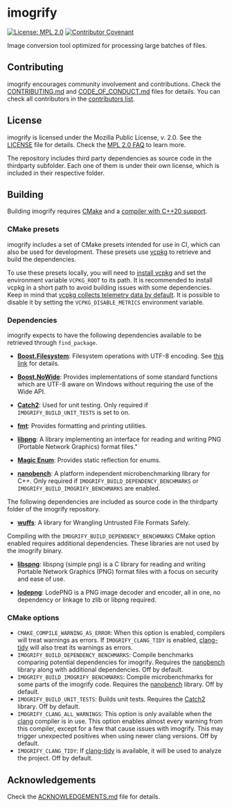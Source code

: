 # imogrify

[![License: MPL 2.0](https://img.shields.io/badge/License-MPL%202.0-brightgreen.svg)](https://opensource.org/licenses/MPL-2.0) [![Contributor Covenant](https://img.shields.io/badge/Contributor%20Covenant-2.1-4baaaa.svg)](CODE_OF_CONDUCT.md)

Image conversion tool optimized for processing large batches of files.

## Contributing

imogrify encourages community involvement and contributions. Check the [CONTRIBUTING.md](CONTRIBUTING.md) and [CODE_OF_CONDUCT.md](CODE_OF_CONDUCT.md) files for details. You can check all contributors in the [contributors list](https://github.com/joseasoler/imogrify/graphs/contributors).

## License

imogrify is licensed under the Mozilla Public License, v. 2.0. See the [LICENSE](LICENSE) file for details. Check the [MPL 2.0 FAQ](https://www.mozilla.org/en-US/MPL/2.0/FAQ) to learn more.

The repository includes third party dependencies as source code in the thirdparty subfolder. Each one of them is under their own license, which is included in their respective folder. 

## Building

Building imogrify requires [CMake](https://cmake.org) and a [compiler with C++20 support](https://en.cppreference.com/w/cpp/compiler_support#cpp20).

### CMake presets

imogrify includes a set of CMake presets intended for use in CI, which can also be used for development. These presets use [vcpkg](https://github.com/microsoft/vcpkg) to retrieve and build the dependencies.

To use these presets locally, you will need to [install vcpkg](https://learn.microsoft.com/en-us/vcpkg/get_started/get-started) and set the environment variable `VCPKG_ROOT` to its path. It is recommended to install vcpkg in a short path to avoid building issues with some dependencies. Keep in mind that [vcpkg collects telemetry data by default](https://learn.microsoft.com/en-us/vcpkg/about/privacy). It is possible to disable it by setting the `VCPKG_DISABLE_METRICS` environment variable.

### Dependencies

imogrify expects to have the following dependencies available to be retrieved through `find_package`.

* **[Boost.Filesystem](https://www.boost.org/doc/libs/master/libs/filesystem/doc/index.htm)**: Filesystem operations with UTF-8 encoding. See [this link](https://www.boost.org/doc/libs/master/libs/nowide/doc/html/index.html#using_integration) for details.

* **[Boost.NoWide](https://www.boost.org/doc/libs/master/libs/nowide/doc/html/index.html)**: Provides implementations of some standard functions which are UTF-8 aware on Windows without requiring the use of the Wide API.

* **[Catch2](https://github.com/catchorg/Catch2)**: Used for unit testing. Only required if `IMOGRIFY_BUILD_UNIT_TESTS` is set to on.

* **[fmt](https://fmt.dev/latest/index.html)**: Provides formatting and printing utilities.

* **[libpng](http://www.libpng.org)**: A library implementing an interface for reading and writing PNG (Portable Network Graphics) format files."

* **[Magic Enum](https://github.com/Neargye/magic_enum)**: Provides static reflection for enums.

* **[nanobench](https://nanobench.ankerl.com)**: A platform independent microbenchmarking library for C++. Only required if `IMOGRIFY_BUILD_DEPENDENCY_BENCHMARKS` or `IMOGRIFY_BUILD_IMOGRIFY_BENCHMARKS` are enabled. 

The following dependencies are included as source code in the thirdparty folder of the imogrify repository.

* **[wuffs](https://github.com/google/wuffs)**: A library for Wrangling Untrusted File Formats Safely.

Compiling with the `IMOGRIFY_BUILD_DEPENDENCY_BENCHMARKS` CMake option enabled requires additional dependencies. These libraries are not used by the imogrify binary.

* **[libspng](https://libspng.org)**: libspng (simple png) is a C library for reading and writing Portable Network Graphics (PNG) format files with a focus on security and ease of use.

* **[lodepng](https://lodev.org/lodepng)**: LodePNG is a PNG image decoder and encoder, all in one, no dependency or linkage to zlib or libpng required.

### CMake options

* `CMAKE_COMPILE_WARNING_AS_ERROR`: When this option is enabled, compilers will treat warnings as errors. If `IMOGRIFY_CLANG_TIDY` is enabled, [clang-tidy](https://clang.llvm.org/extra/clang-tidy) will also treat its warnings as errors.
* `IMOGRIFY_BUILD_DEPENDENCY_BENCHMARKS`: Compile benchmarks comparing potential dependencies for imogrify. Requires the [nanobench](https://nanobench.ankerl.com) library along with additional dependencies. Off by default.
* `IMOGRIFY_BUILD_IMOGRIFY_BENCHMARKS`: Compile microbenchmarks for some parts of the imogrify code. Requires the [nanobench](https://nanobench.ankerl.com) library. Off by default.
* `IMOGRIFY_BUILD_UNIT_TESTS`: Builds unit tests. Requires the [Catch2](https://github.com/catchorg/Catch2) library. Off by default.
* `IMOGRIFY_CLANG_ALL_WARNINGS`: This option is only available when the [clang](https://clang.llvm.org) compiler is in use. This option enables almost every warning from this compiler, except for a few that cause issues with imogrify. This may trigger unexpected positives when using newer clang versions. Off by default.
* `IMOGRIFY_CLANG_TIDY`: If [clang-tidy](https://clang.llvm.org/extra/clang-tidy) is available, it will be used to analyze the project. Off by default.

## Acknowledgements

Check the [ACKNOWLEDGEMENTS.md](ACKNOWLEDGEMENTS.md) file for details.
